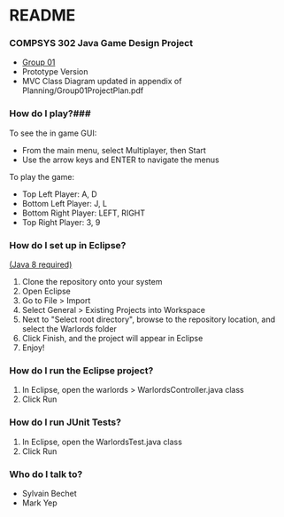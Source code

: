 # README #

### COMPSYS 302 Java Game Design Project ###
* [Group 01](https://www.youtube.com/watch?v=PfYnvDL0Qcw)
* Prototype Version
* MVC Class Diagram updated in appendix of Planning/Group01ProjectPlan.pdf

### How do I play?###
To see the in game GUI:

* From the main menu, select Multiplayer, then Start
* Use the arrow keys and ENTER to navigate the menus

To play the game:

* Top Left Player: A, D
* Bottom Left Player: J, L
* Bottom Right Player: LEFT, RIGHT
* Top Right Player: 3, 9

### How do I set up in Eclipse? ###
[(Java 8 required)](https://canvas.auckland.ac.nz/courses/22085/discussion_topics/260045)

1. Clone the repository onto your system
2. Open Eclipse
3. Go to File > Import 
4. Select General > Existing Projects into Workspace
5. Next to "Select root directory", browse to the repository location, and select the Warlords folder 
6. Click Finish, and the project will appear in Eclipse
7. Enjoy!

### How do I run the Eclipse project? ###
1. In Eclipse, open the warlords > WarlordsController.java class
2. Click Run

### How do I run JUnit Tests? ###
1. In Eclipse, open the WarlordsTest.java class
2. Click Run

### Who do I talk to? ###
* Sylvain Bechet
* Mark Yep